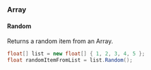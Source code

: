 ### Array

#### Random

Returns a random item from an Array.

```csharp
float[] list = new float[] { 1, 2, 3, 4, 5 };
float randomItemFromList = list.Random();
```
